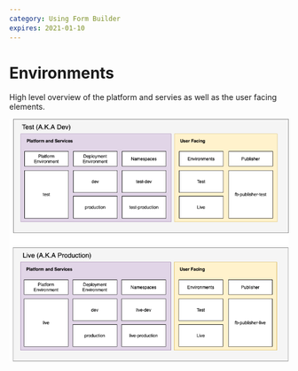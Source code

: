 ```yaml
---
category: Using Form Builder
expires: 2021-01-10
---
```


# Environments

High level overview of the platform and servies as well as the user facing elements.

![environments overview](/images/mojo_environments.png)
